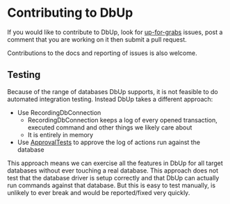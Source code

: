 # Contributing to DbUp
If you would like to contribute to DbUp, look for [up-for-grabs](https://github.com/DbUp/DbUp/labels/up-for-grabs) issues, post a comment that you are working on it then submit a pull request.

Contributions to the docs and reporting of issues is also welcome.

## Testing
Because of the range of databases DbUp supports, it is not feasible to do automated integration testing. Instead DbUp takes a different approach:

* Use RecordingDbConnection
  - RecordingDbConnection keeps a log of every opened transaction, executed command and other things we likely care about
  - It is entirely in memory
* Use [ApprovalTests](https://github.com/approvals/ApprovalTests.Net) to approve the log of actions run against the database

This approach means we can exercise all the features in DbUp for all target databases without ever touching a real database. This approach does not test that the database driver is setup correctly and that DbUp can actually run commands against that database. But this is easy to test manually, is unlikely to ever break and would be reported/fixed very quickly.
